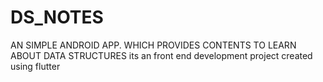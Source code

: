 # DS_NOTES
AN SIMPLE ANDROID APP.  WHICH PROVIDES CONTENTS TO LEARN ABOUT DATA STRUCTURES
its an front end development project created using flutter
